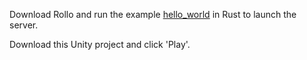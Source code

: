 Download Rollo and run the example <a href="https://github.com/netskillzgh/rollo/blob/master/examples/hello_world.rs">hello_world</a> in Rust to launch the server.

Download this Unity project and click 'Play'.